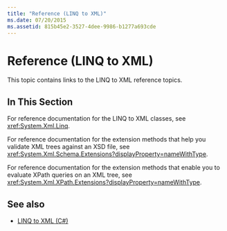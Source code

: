 ```yaml
---
title: "Reference (LINQ to XML)"
ms.date: 07/20/2015
ms.assetid: 815b45e2-3527-4dee-9986-b1277a693cde
---
```

# Reference (LINQ to XML)
This topic contains links to the LINQ to XML reference topics.  
  
## In This Section  
 For reference documentation for the LINQ to XML classes, see <xref:System.Xml.Linq>.  
  
 For reference documentation for the extension methods that help you validate XML trees against an XSD file, see <xref:System.Xml.Schema.Extensions?displayProperty=nameWithType>.  
  
 For reference documentation for the extension methods that enable you to evaluate XPath queries on an XML tree, see <xref:System.Xml.XPath.Extensions?displayProperty=nameWithType>.  
  
## See also

- [LINQ to XML (C#)](../../../../csharp/programming-guide/concepts/linq/linq-to-xml-overview.md)
